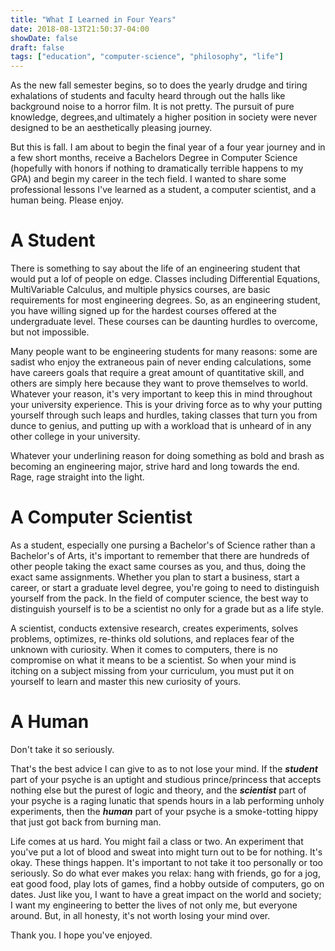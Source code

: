 ```yaml
---
title: "What I Learned in Four Years"
date: 2018-08-13T21:50:37-04:00
showDate: false
draft: false
tags: ["education", "computer-science", "philosophy", "life"]
---
```


As the new fall semester begins, so to does the yearly drudge and tiring exhalations of students and faculty heard through out the halls like background noise to a horror film. It is not pretty. The pursuit of pure knowledge, degrees,and ultimately a higher position in society were never designed to be an aesthetically pleasing journey. 

But this is fall. I am about to begin the final year of a four year journey and in a few short months, receive a Bachelors Degree in Computer Science (hopefully with honors if nothing to dramatically terrible happens to my GPA) and begin my career in the tech field. I wanted to share some professional lessons I've learned as a student, a computer scientist, and a human being. Please enjoy. 

# A Student

There is something to say about the life of an engineering student that would put a lof of people on edge. Classes including Differential Equations, MultiVariable Calculus, and multiple physics courses, are basic requirements for most engineering degrees. So, as an engineering student, you have willing signed up for the hardest courses offered at the undergraduate level. These courses can be daunting hurdles to overcome, but not impossible. 

Many people want to be engineering students for many reasons: some are sadist who enjoy the extraneous pain of never ending calculations, some have careers goals that require a great amount of quantitative skill, and others are simply here because they want to prove themselves to world. Whatever your reason, it's very important to keep this in mind throughout your university experience. This is your driving force as to why your putting yourself through such leaps and hurdles, taking classes that turn you from dunce to genius, and putting up with a workload that is unheard of in any other college in your university.

Whatever your underlining reason for doing something as bold and brash as becoming an engineering major, strive hard and long towards the end. Rage, rage straight into the light. 

# A Computer Scientist
 
As a student, especially one pursing a Bachelor's of Science rather than a Bachelor's of Arts, it's important to remember that there are hundreds of other people taking the exact same courses as you, and thus, doing the exact same assignments. Whether you plan to start a business, start a career, or start a graduate level degree, you're going to need to distinguish yourself from the pack. In the field of computer science, the best way to distinguish yourself is to be a scientist no only for a grade but as a life style. 

A scientist, conducts extensive research, creates experiments, solves problems, optimizes, re-thinks old solutions, and replaces fear of the unknown with curiosity. When it comes to computers, there is no compromise on what it means to be a scientist. So when your mind is itching on a subject missing from your curriculum, you must put it on yourself to learn and master this new curiosity of yours. 

# A Human

Don't take it so seriously. 

That's the best advice I can give to as to not lose your mind. If the **_student_** part of your psyche is an uptight and studious prince/princess that accepts nothing else but the purest of logic and theory, and the **_scientist_** part of your psyche is a raging lunatic that spends hours in a lab performing unholy experiments, then the **_human_** part of your psyche is a smoke-totting hippy that just got back from burning man.

Life comes at us hard. You might fail a class or two. An experiment that you've put a lot of blood and sweat into might turn out to be for nothing. It's okay. These things happen. It's important to not take it too personally or too seriously. So do what ever makes you relax: hang with friends, go for a jog, eat good food, play lots of games, find a hobby outside of computers, go on dates. Just like you, I want to have a great impact on the world and society; I want my engineering to better the lives of not only me, but everyone around. But, in all honesty, it's not worth losing your mind over. 

Thank you. I hope you've enjoyed. 
